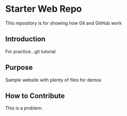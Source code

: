 # Starter Web Repo

This repository is for showing how Git and GitHub work

## Introduction
For practice...git tutorial
## Purpose

Sample website with plenty of files for demos

## How to Contribute

This is a problem.
